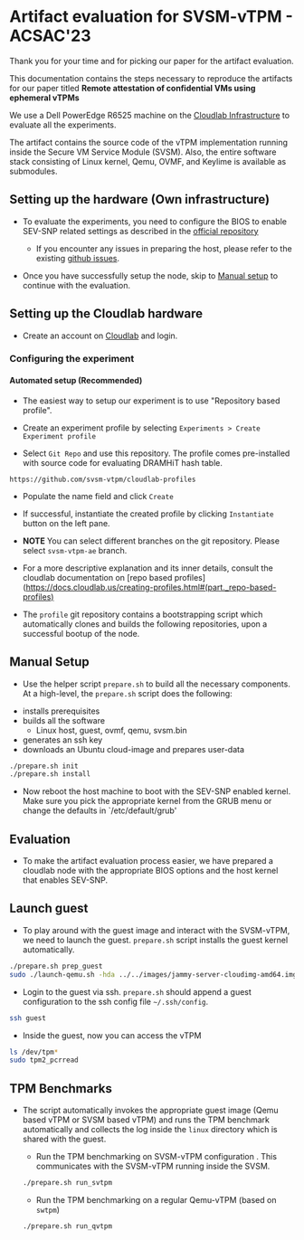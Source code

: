 # Artifact evaluation for SVSM-vTPM - ACSAC'23

Thank you for your time and for picking our paper for the artifact evaluation.

This documentation contains the steps necessary to reproduce the artifacts for
our paper titled **Remote attestation of confidential VMs using ephemeral
vTPMs**

We use a Dell PowerEdge R6525 machine on the
[Cloudlab Infrastructure](https://www.clemson.cloudlab.us/portal/show-nodetype.php?type=c6525)
to evaluate all the experiments.

The artifact contains the source code of the vTPM implementation running inside
the Secure VM Service Module (SVSM). Also, the entire software stack consisting
of Linux kernel, Qemu, OVMF, and Keylime is available as submodules.

## Setting up the hardware (Own infrastructure)

* To evaluate the experiments, you need to configure the BIOS to enable SEV-SNP
  related settings as described in the [official
  repository](https://github.com/AMDESE/AMDSEV/tree/sev-snp-devel#prepare-host)
  - If you encounter any issues in preparing the host, please refer to the existing
    [github issues](https://github.com/AMDESE/AMDSEV/issues).

* Once you have successfully setup the node, skip to [Manual
  setup](#manual-setup) to continue with the evaluation.

## Setting up the Cloudlab hardware

* Create an account on [Cloudlab](https://www.cloudlab.us/) and login.

### Configuring the experiment

#### Automated setup (Recommended)
* The easiest way to setup our experiment is to use "Repository based profile".

* Create an experiment profile by selecting
  `Experiments > Create Experiment profile`

* Select `Git Repo` and use this repository. The profile comes pre-installed
  with source code for evaluating DRAMHiT hash table.
```
https://github.com/svsm-vtpm/cloudlab-profiles
```
* Populate the name field and click `Create`

* If successful, instantiate the created profile by clicking `Instantiate`
  button on the left pane.

* **NOTE** You can select different branches on the git repository. Please select
  `svsm-vtpm-ae` branch.

* For a more descriptive explanation and its inner details, consult the
  cloudlab documentation on [repo based profiles](https://docs.cloudlab.us/creating-profiles.html#(part._repo-based-profiles)

* The `profile` git repository contains a bootstrapping script which
  automatically clones and builds the following repositories, upon a successful
  bootup of the node.

## Manual Setup

* Use the helper script `prepare.sh` to build all the necessary components. At a
high-level, the `prepare.sh` script does the following:
 - installs prerequisites
 - builds all the software
    - Linux host, guest, ovmf, qemu, svsm.bin
 - generates an ssh key
 - downloads an Ubuntu cloud-image and prepares user-data

```bash
./prepare.sh init
./prepare.sh install
```

* Now reboot the host machine to boot with the SEV-SNP enabled kernel. Make
  sure you pick the appropriate kernel from the GRUB menu or change the
defaults in `/etc/default/grub'

## Evaluation

* To make the artifact evaluation process easier, we have prepared a cloudlab
  node with the appropriate BIOS options and the host kernel that enables
  SEV-SNP.

## Launch guest

* To play around with the guest image and interact with the SVSM-vTPM, we need
  to launch the guest. `prepare.sh` script installs the guest kernel
  automatically.

```bash
./prepare.sh prep_guest
sudo ./launch-qemu.sh -hda ../../images/jammy-server-cloudimg-amd64.img -mem 5G -console serial -novirtio -smp 1 -ssh-forward -sev-snp -svsmcrb -svsm ../svsm.bin
```

* Login to the guest via ssh. `prepare.sh` should append a guest configuration
  to the ssh config file `~/.ssh/config`.
```bash
ssh guest
```

* Inside the guest, now you can access the vTPM
```bash
ls /dev/tpm*
sudo tpm2_pcrread
```

## TPM Benchmarks

* The script automatically invokes the appropriate guest image (Qemu based vTPM
  or SVSM based vTPM) and runs the TPM benchmark automatically and collects the
  log inside the `linux` directory which is shared with the guest.
  - Run the TPM benchmarking on SVSM-vTPM configuration . This communicates
    with the SVSM-vTPM running inside the SVSM.
  ```bash
  ./prepare.sh run_svtpm
  ```

  - Run the TPM benchmarking on a regular Qemu-vTPM (based on `swtpm`)
  ```bash
  ./prepare.sh run_qvtpm
  ```
